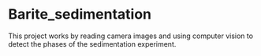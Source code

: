 # Barite_sedimentation
 This project works by reading camera images and using computer vision to detect the phases of the sedimentation experiment.
